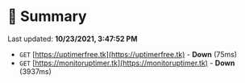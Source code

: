 # 📖 Summary
Last updated: **10/23/2021, 3:47:52 PM**

- `GET` [https://uptimerfree.tk](https://uptimerfree.tk) - **Down** (75ms)
- `GET` [https://monitoruptimer.tk](https://monitoruptimer.tk) - **Down** (3937ms)
